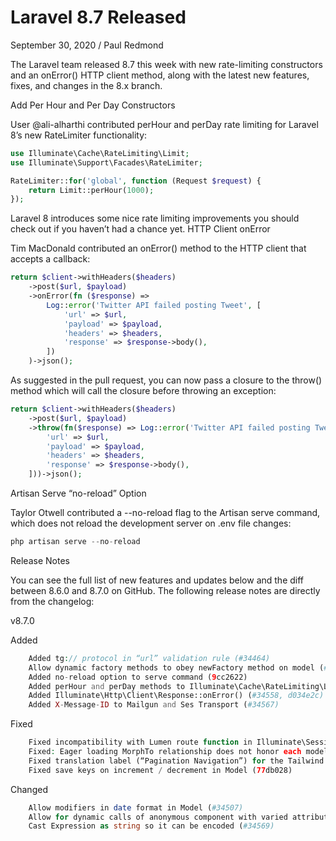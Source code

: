 # Laravel 8.7 Released

September 30, 2020 / Paul Redmond

The Laravel team released 8.7 this week with new rate-limiting constructors and an onError() HTTP client method, along with the latest new features, fixes, and changes in the 8.x branch.

Add Per Hour and Per Day Constructors

User @ali-alharthi contributed perHour and perDay rate limiting for Laravel 8’s new RateLimiter functionality:
```php
use Illuminate\Cache\RateLimiting\Limit;
use Illuminate\Support\Facades\RateLimiter;

RateLimiter::for('global', function (Request $request) {
    return Limit::perHour(1000);
});
```

Laravel 8 introduces some nice rate limiting improvements you should check out if you haven’t had a chance yet.
HTTP Client onError

Tim MacDonald contributed an onError() method to the HTTP client that accepts a callback:
```php
return $client->withHeaders($headers)
    ->post($url, $payload)
    ->onError(fn ($response) =>
        Log::error('Twitter API failed posting Tweet', [
            'url' => $url,
            'payload' => $payload,
            'headers' => $headers,
            'response' => $response->body(),
        ])
    )->json();
```
As suggested in the pull request, you can now pass a closure to the throw() method which will call the closure before throwing an exception:
```php
return $client->withHeaders($headers)
    ->post($url, $payload)
    ->throw(fn($response) => Log::error('Twitter API failed posting Tweet', [
        'url' => $url,
        'payload' => $payload,
        'headers' => $headers,
        'response' => $response->body(),
    ]))->json();
```
Artisan Serve “no-reload” Option

Taylor Otwell contributed a --no-reload flag to the Artisan serve command, which does not reload the development server on .env file changes:
```php
php artisan serve --no-reload
```
Release Notes

You can see the full list of new features and updates below and the diff between 8.6.0 and 8.7.0 on GitHub. The following release notes are directly from the changelog:

v8.7.0

Added
```php
    Added tg:// protocol in “url” validation rule (#34464)
    Allow dynamic factory methods to obey newFactory method on model (#34492, 4708e9e)
    Added no-reload option to serve command (9cc2622)
    Added perHour and perDay methods to Illuminate\Cache\RateLimiting\Limit (#34530)
    Added Illuminate\Http\Client\Response::onError() (#34558, d034e2c)
    Added X-Message-ID to Mailgun and Ses Transport (#34567)
```
Fixed
```php
    Fixed incompatibility with Lumen route function in Illuminate\Session\Middleware\StartSession (#34491)
    Fixed: Eager loading MorphTo relationship does not honor each models $keyType (#34531, c3f44c7)
    Fixed translation label (“Pagination Navigation”) for the Tailwind blade (#34568)
    Fixed save keys on increment / decrement in Model (77db028)
```
Changed
```php
    Allow modifiers in date format in Model (#34507)
    Allow for dynamic calls of anonymous component with varied attributes (#34498)
    Cast Expression as string so it can be encoded (#34569)
```
